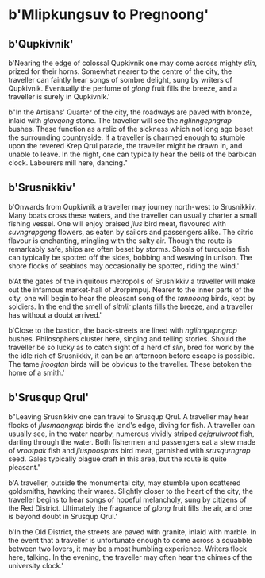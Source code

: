 # b'Mlipkungsuv to Pregnoong'

## b'Qupkivnik'
b'Nearing the edge of colossal Qupkivnik one may come across mighty *slin*, prized for their horns. Somewhat nearer to the centre of the city, the traveller can faintly hear songs of sombre delight, sung by writers of Qupkivnik. Eventually the perfume of *glong* fruit fills the breeze, and a traveller is surely in Qupkivnik.'

b"In the Artisans' Quarter of the city, the roadways are paved with bronze, inlaid with *glavqong* stone. The traveller will see the *nglinngepngrap* bushes. These function as a relic of the sickness which not long ago beset the surrounding countryside. If a traveller is charmed enough to stumble upon the revered Krep Qrul parade, the traveller might be drawn in, and unable to leave. In the night, one can typically hear the bells of the barbican clock. Labourers mill here, dancing."

## b'Srusnikkiv'
b'Onwards from Qupkivnik a traveller may journey north-west to Srusnikkiv. Many boats cross these waters, and the traveller can usually charter a small fishing vessel. One will enjoy braised *jlus* bird meat, flavoured with *suvngrapgeng* flowers, as eaten by sailors and passengers alike. The citric flavour is enchanting, mingling with the salty air. Though the route is remarkably safe, ships are often beset by storms. Shoals of turquoise fish can typically be spotted off the sides, bobbing and weaving in unison. The shore flocks of seabirds may occasionally be spotted, riding the wind.'

b'At the gates of the iniquitous metropolis of Srusnikkiv a traveller will make out the infamous market-hall of Jrorpimpuj. Nearer to the inner parts of the city, one will begin to hear the pleasant song of the *tannoong* birds, kept by soldiers. In the end the smell of *sitnlir* plants fills the breeze, and a traveller has without a doubt arrived.'

b'Close to the bastion, the back-streets are lined with *nglinngepngrap* bushes. Philosophers cluster here, singing and telling stories. Should the traveller be so lucky as to catch sight of a herd of *slin*, bred for work by the the idle rich of Srusnikkiv, it can be an afternoon before escape is possible. The tame *jroogtan* birds will be obvious to the traveller. These betoken the home of a smith.'

## b'Srusqup Qrul'
b"Leaving Srusnikkiv one can travel to Srusqup Qrul. A traveller may hear flocks of *jlusmaqngrep* birds the land's edge, diving for fish. A traveller can usually see, in the water nearby, numerous vividly striped *qejqrulvroot* fish, darting through the water. Both fishermen and passengers eat a stew made of *vrootpak* fish and *jluspoospras* bird meat, garnished with *srusqurngrap* seed. Gales typically plague craft in this area, but the route is quite pleasant."

b'A traveller, outside the monumental city, may stumble upon scattered goldsmiths, hawking their wares. Slightly closer to the heart of the city, the traveller begins to hear songs of hopeful melancholy, sung by citizens of the Red District. Ultimately the fragrance of *glong* fruit fills the air, and one is beyond doubt in Srusqup Qrul.'

b'In the Old District, the streets are paved with granite, inlaid with marble. In the event that a traveller is unfortunate enough to come across a squabble between two lovers, it may be a most humbling experience. Writers flock here, talking. In the evening, the traveller may often hear the chimes of the university clock.'


